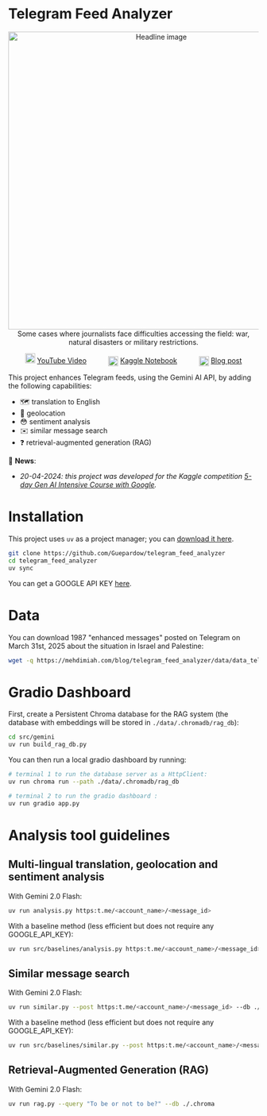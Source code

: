 # Telegram Feed Analyzer

<p align="center">
    <img src="https://www.mehdimiah.com/blog/telegram_feed_analyzer/main_400p.png" alt="Headline image" width="600"/><br>Some cases where journalists face difficulties accessing the field: war,  natural disasters or military restrictions.
</p>

<p align="center">
    <img src="https://mehdimiah.com/blog/telegram_feed_analyzer/icon/youtube.png" alt="YouTube" width="20px">
    <a href="https://www.youtube.com/watch?v=oqyiQ377ngA">YouTube Video</a>
    <img src="https://mehdimiah.com/blog/telegram_feed_analyzer/icon/kaggle.png" alt="Kaggle" width="20px" style="vertical-align: middle;margin-left:40px">
    <a href="https://www.kaggle.com/code/guepardow/telegram-feed-analyzer">Kaggle Notebook</a>
    <img src="https://mehdimiah.com/blog/telegram_feed_analyzer/icon/blog.png" alt="Blog" width="20px" style="vertical-align: middle;margin-left:40px">
    <a href="https://mehdimiah.com/blog/telegram_feed_analyzer">Blog post</a>
</p>

This project enhances Telegram feeds, using the Gemini AI API, by adding the following capabilities:
- 🗺️ translation to English
- 📍 geolocation
- 😳 sentiment analysis
- ✉️ similar message search
- ❓ retrieval-augmented generation (RAG)

📆 **News**:
- *20-04-2024: this project was developed for the Kaggle competition [5-day Gen AI Intensive Course with Google](https://www.kaggle.com/competitions/gen-ai-intensive-course-capstone-2025q1).*

# Installation

This project uses `uv` as a project manager; you can [download it here](https://docs.astral.sh/uv/).

```sh
git clone https://github.com/Guepardow/telegram_feed_analyzer
cd telegram_feed_analyzer
uv sync
```

You can get a GOOGLE API KEY [here](https://aistudio.google.com/app/apikey).

# Data

You can download 1987 "enhanced messages" posted on Telegram on March 31st, 2025 about the situation in Israel and Palestine:

```sh
wget -q https://mehdimiah.com/blog/telegram_feed_analyzer/data/data_telegram_250331.json -O ./data/telegram_250331.json
```

# Gradio Dashboard

First, create a Persistent Chroma database for the RAG system (the database with embeddings will be stored in `./data/.chromadb/rag_db`):
```sh
cd src/gemini
uv run build_rag_db.py
```

You can then run a local gradio dashboard by running:

```sh
# terminal 1 to run the database server as a HttpClient: 
uv run chroma run --path ./data/.chromadb/rag_db

# terminal 2 to run the gradio dashboard : 
uv run gradio app.py
```

# Analysis tool guidelines

## Multi-lingual translation, geolocation and sentiment analysis

With Gemini 2.0 Flash:
```bash
uv run analysis.py https:t.me/<account_name>/<message_id>
```

With a baseline method (less efficient but does not require any GOOGLE_API_KEY):
```bash
uv run src/baselines/analysis.py https:t.me/<account_name>/<message_id>
```

## Similar message search

With Gemini 2.0 Flash:
```bash
uv run similar.py --post https:t.me/<account_name>/<message_id> --db ./.chroma
```

With a baseline method (less efficient but does not require any GOOGLE_API_KEY):
```bash
uv run src/baselines/similar.py --post https:t.me/<account_name>/<message_id> --db ./.chroma
```

## Retrieval-Augmented Generation (RAG)

With Gemini 2.0 Flash:
```bash
uv run rag.py --query "To be or not to be?" --db ./.chroma
```


